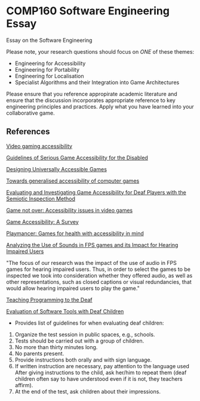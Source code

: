 # COMP160 Software Engineering Essay
Essay on the Software Engineering

Please note, your research questions should focus on *ONE* of these themes:

* Engineering for Accessibility
* Engineering for Portability
* Engineering for Localisation
* Specialist Algorithms and their Integration into Game Architectures

Please ensure that you reference appropirate academic literature and ensure that the discussion incorporates appropriate reference to key engineering principles and practices. Apply what you have learned into your collaborative game.

## References

[Video gaming accessibility](http://ieeexplore.ieee.org/stamp/stamp.jsp?arnumber=7272966)

[Guidelines of Serious Game Accessibility for the Disabled](http://ieeexplore.ieee.org/stamp/stamp.jsp?arnumber=6579380)

[Designing Universally Accessible Games](https://www.ics.forth.gr/hci/files/selected_publications/2009_ACMCEM_DG-AS-CS.pdf)

[Towards generalised accessibility of computer games](https://cedric.cnam.fr/fichiers/RC1513.pdf)

[Evaluating and Investigating Game Accessibility for Deaf Players with the Semiotic Inspection Method](http://gur.hcigames.com/wp-content/uploads/2015/02/Evaluating-and-Investigating-Game-Accessibility-for-Deaf-Players-with-the-Semiotic-Inspection-Method.pdf)

[Game not over: Accessibility issues in video games](https://www.researchgate.net/publication/267403944_Game_Not_Over_Accessibility_Issues_in_Video_Games)

[Game Accessibility: A Survey](https://www.cse.unr.edu/~fredh/papers/journal/29-gaas/paper.pdf)

[Playmancer: Games for health with accessibility in mind](https://www.researchgate.net/publication/46532710_PlayMancer_Games_for_Health_with_Accessibility_in_Mind)

[Analyzing the Use of Sounds in FPS games and its Impact for Hearing Impaired Users](http://homepages.dcc.ufmg.br/~chaimo/public/SBGames12-denise.pdf)

"The focus of our research was the impact of the use of audio in FPS games for hearing impaired users. Thus, in order to select the games to be inspected we took into consideration whether they offered audio, as well as other representations, such as closed captions or visual redundancies, that would allow hearing impaired users to play the game."

[Teaching Programming to the Deaf](http://www.catea.gatech.edu/scitrain/kb/FullText_Articles/Ross.pdf)

[Evaluation of Software Tools with Deaf Children](https://i3.fbk.eu/files/assetts2009.pdf)

* Provides list of guidelines for when evaluating deaf children:

1. Organize the test session in public spaces, e.g., schools.
2. Tests should be carried out with a group of children.
3. No more than thirty minutes long.
4. No parents present.
5. Provide instructions both orally and with sign language.
6. If written instruction are necessary, pay attention to the
 language used
 After giving instructions to the child, ask her/him to
 repeat them (deaf children often say to have understood
 even if it is not, they teachers affirm).
8. At the end of the test, ask children about their
 impressions.

